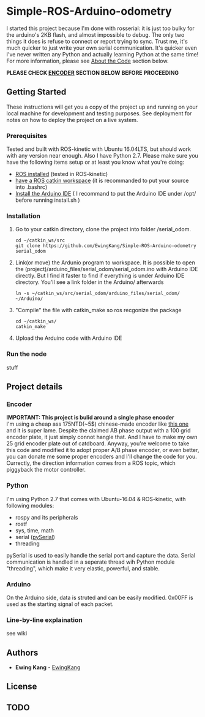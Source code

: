 # Simple-ROS-Arduino-odometry
I started this project because I'm done with rosserial: it is just too bulky for the arduino's 2KB flash, and almost impossible to debug. The only two things it does is refuse to connect or report trying to sync. Trust me, it's much quicker to just write your own serial communication. It's quicker even I've never written any Python and actually learning Python at the same time!  
    For more information, please see [About the Code](#project-details) section below.
    
**PLEASE CHECK [ENCODER](#encoder) SECTION BELOW BEFORE PROCEEDING**
    
  
## Getting Started
These instructions will get you a copy of the project up and running on your local machine for development and testing purposes. See deployment for notes on how to deploy the project on a live system.

### Prerequisites
Tested and built with ROS-kinetic with Ubuntu 16.04LTS, but should work with any version near enough. 
Also I have Python 2.7. 
Please make sure you have the following items setup or at least you know what you're doing: 
* [ROS installed](http://wiki.ros.org/kinetic/Installation/Ubuntu) (tested in ROS-kinetic) 
* [have a ROS catkin workspace](http://wiki.ros.org/catkin/Tutorials/create_a_workspace) (it is recommanded to put your source into .bashrc) 
* [Install the Arduino IDE](https://www.arduino.cc/en/Guide/Linux) ( I recommand to put the Arduino IDE under /opt/ before running install.sh ) 

### Installation

1. Go to your catkin directory, clone the project into folder /serial_odom.
   ```
   cd ~/catkin_ws/src
   git clone https://github.com/EwingKang/Simple-ROS-Arduino-odometry serial_odom
   ```
2. Link(or move) the Ardunio program to workspace. It is possible to open the (project)/arduino_files/serial_odom/serial_odom.ino with Arduino IDE directly. But I find it faster to find if everything is under Arduino IDE directory. You'll see a link folder in the Arduino/ afterwards
   ```
   ln -s ~/catkin_ws/src/serial_odom/arduino_files/serial_odom/ ~/Arduino/
   ```
3. "Compile" the file with catkin_make so ros recgonize the package
   ```
   cd ~/catkin_ws/
   catkin_make
   ```
4. Upload the Arduino code with Arduino IDE

### Run the node
stuff
  
  
## Project details  

### Encoder
**IMPORTANT: This project is bulid around a single phase encoder**  
I'm using a cheap ass 175NTD(~5$) chinese-made encoder like [this one](https://world.taobao.com/item/9610181079.htm?spm=a21wu.10013406-tw.0.0.3ca71191qiAk3A) and it is super lame. Despite the claimed AB phase output with a 100 grid encoder plate, it just simply connot hangle that. And I have to make my own 25 grid encoder plate out of catdboard. Anyway, you're welcome to take this code and modified it to adopt proper A/B phase encoder, or even better, you can donate me some proper encoders and I'll change the code for you. Currectly, the direction information comes from a ROS topic, which piggyback the motor controller.

### Python
I'm using Python 2.7 that comes with Ubuntu-16.04 & ROS-kinetic, with following modules:
* rospy and its peripherals
* rostf
* sys, time, math
* serial ([pySerial](http://pyserial.readthedocs.io/en/latest/pyserial.html))
* threading

pySerial is used to easily handle the serial port and capture the data. Serial communication is handled in a seperate thread wih Python module "threading", which make it very elastic, powerful, and stable.  

### Arduino
On the Arduino side, data is struted and can be easily modified. 0x00FF is used as the starting signal of each packet.
 
### Line-by-line explaination
see wiki  


  
## Authors

* **Ewing Kang** - [EwingKang](https://github.com/EwingKang)

## License

## TODO
